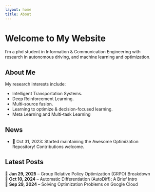 ```yaml
---
layout: home
title: About
---
```


# Welcome to My Website  
I’m a phd student in Information & Communication Engineering with research in autonomous driving, and machine learning and optimization.

## About Me  
My research interests include:  
- Intelligent Transportation Systems.  
- Deep Reinforcement Learning.  
- Multi-source fusion.
- Learning to optimize & decision-focused learning.
- Meta Learning and Multi-task Learning

## News  
- 📢 Oct 31, 2023: Started maintaining the Awesome Optimization Repository! Contributions welcome.  

## Latest Posts  
📝 **Jan 29, 2025** – Group Relative Policy Optimization (GRPO) Breakdown  
📝 **Oct 10, 2024** – Automatic Differentiation (AutoDiff): A Brief Intro  
📝 **Sep 29, 2024** – Solving Optimization Problems on Google Cloud  
